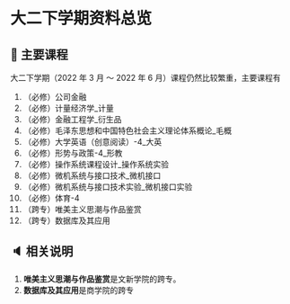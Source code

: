 # 大二下学期资料总览

## :book: 主要课程

大二下学期（2022 年 3 月 ～ 2022 年 6 月）课程仍然比较繁重，主要课程有

1. （必修）公司金融
2. （必修）计量经济学_计量
3. （必修）金融工程学_衍生品
4. （必修）毛泽东思想和中国特色社会主义理论体系概论_毛概
5. （必修）大学英语（创意阅读）-4_大英
6. （必修）形势与政策-4_形教
7. （必修）操作系统课程设计_操作系统实验
8. （必修）微机系统与接口技术_微机接口
9. （必修）微机系统与接口技术实验_微机接口实验
10. （必修）体育-4
11. （跨专）唯美主义思潮与作品鉴赏
12. （跨专）数据库及其应用



## :speaker: 相关说明

1. **唯美主义思潮与作品鉴赏**是文新学院的跨专。
1. **数据库及其应用**是商学院的跨专

